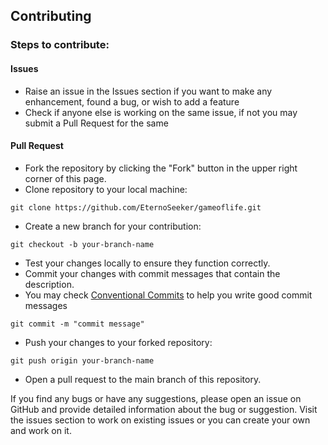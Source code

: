 ## Contributing
### Steps to contribute:
#### Issues

- Raise an issue in the Issues section if you want to make any enhancement, found a bug, or wish to add a feature
- Check if anyone else is working on the same issue, if not you may submit a Pull Request for the same

#### Pull Request

- Fork the repository by clicking the "Fork" button in the upper right corner of this page.
- Clone repository to your local machine:
```
git clone https://github.com/EternoSeeker/gameoflife.git
```
- Create a new branch for your contribution:
```
git checkout -b your-branch-name
```
- Test your changes locally to ensure they function correctly.
- Commit your changes with commit messages that contain the description.
- You may check [Conventional Commits](https://www.conventionalcommits.org/) to help you write good commit messages
```
git commit -m "commit message"
```
- Push your changes to your forked repository:
```
git push origin your-branch-name
```
- Open a pull request to the main branch of this repository.

If you find any bugs or have any suggestions, please open an issue on GitHub and provide detailed information about the bug or suggestion.
Visit the issues section to work on existing issues or you can create your own and work on it.
